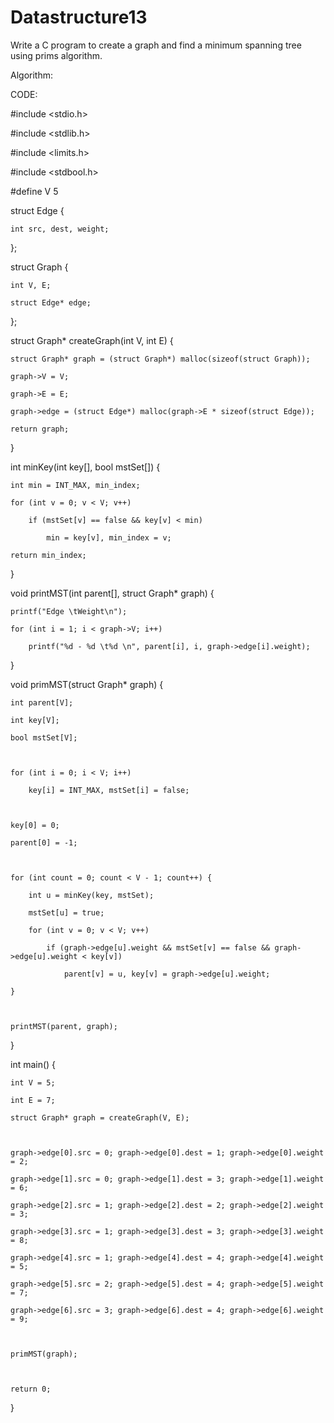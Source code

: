 # Datastructure13
Write a C program to create a graph and find a minimum spanning tree using prims algorithm. 



Algorithm:

CODE:

#include <stdio.h>

#include <stdlib.h>

#include <limits.h>

#include <stdbool.h>



#define V 5



struct Edge {

    int src, dest, weight;

};



struct Graph {

    int V, E;

    struct Edge* edge;

};



struct Graph* createGraph(int V, int E) {

    struct Graph* graph = (struct Graph*) malloc(sizeof(struct Graph));

    graph->V = V;

    graph->E = E;

    graph->edge = (struct Edge*) malloc(graph->E * sizeof(struct Edge));

    return graph;

}



int minKey(int key[], bool mstSet[]) {

    int min = INT_MAX, min_index;

    for (int v = 0; v < V; v++)

        if (mstSet[v] == false && key[v] < min)

            min = key[v], min_index = v;

    return min_index;

}



void printMST(int parent[], struct Graph* graph) {

    printf("Edge \tWeight\n");

    for (int i = 1; i < graph->V; i++)

        printf("%d - %d \t%d \n", parent[i], i, graph->edge[i].weight);

}



void primMST(struct Graph* graph) {

    int parent[V];

    int key[V];

    bool mstSet[V];



    for (int i = 0; i < V; i++)

        key[i] = INT_MAX, mstSet[i] = false;



    key[0] = 0;

    parent[0] = -1;



    for (int count = 0; count < V - 1; count++) {

        int u = minKey(key, mstSet);

        mstSet[u] = true;

        for (int v = 0; v < V; v++)

            if (graph->edge[u].weight && mstSet[v] == false && graph->edge[u].weight < key[v])

                parent[v] = u, key[v] = graph->edge[u].weight;

    }



    printMST(parent, graph);

}



int main() {

    int V = 5;

    int E = 7;

    struct Graph* graph = createGraph(V, E);



    graph->edge[0].src = 0; graph->edge[0].dest = 1; graph->edge[0].weight = 2;

    graph->edge[1].src = 0; graph->edge[1].dest = 3; graph->edge[1].weight = 6;

    graph->edge[2].src = 1; graph->edge[2].dest = 2; graph->edge[2].weight = 3;

    graph->edge[3].src = 1; graph->edge[3].dest = 3; graph->edge[3].weight = 8;

    graph->edge[4].src = 1; graph->edge[4].dest = 4; graph->edge[4].weight = 5;

    graph->edge[5].src = 2; graph->edge[5].dest = 4; graph->edge[5].weight = 7;

    graph->edge[6].src = 3; graph->edge[6].dest = 4; graph->edge[6].weight = 9;



    primMST(graph);



    return 0;

}
